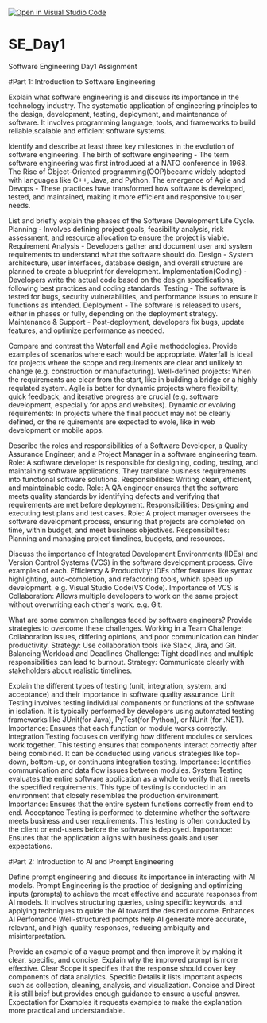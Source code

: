 [![Open in Visual Studio Code](https://classroom.github.com/assets/open-in-vscode-2e0aaae1b6195c2367325f4f02e2d04e9abb55f0b24a779b69b11b9e10269abc.svg)](https://classroom.github.com/online_ide?assignment_repo_id=18367462&assignment_repo_type=AssignmentRepo)
# SE_Day1
Software Engineering Day1 Assignment

#Part 1: Introduction to Software Engineering

Explain what software engineering is and discuss its importance in the technology industry.
The systematic application of engineering principles to the design, development, testing, deployment, and maintenance of software. It involves programming language, tools, and frameworks to build reliable,scalable and efficient software systems.

Identify and describe at least three key milestones in the evolution of software engineering.
The birth of software engineering - The term software engineering was first introduced at a NATO conference in 1968.
The Rise of Object-Oriented programming(OOP)became widely adopted with languages like C++, Java, and Python. 
The emergence of Agile and Devops - These practices have transformed how software is developed, tested, and maintained, making it more efficient and responsive to user needs.

List and briefly explain the phases of the Software Development Life Cycle.
Planning - Involves defining project goals, feasibility analysis, risk assessment, and resource allocation to ensure the project is viable.
Requirement Analysis - Developers gather and document user and system requirements to understand what the software should do. 
Design - System architecture, user interfaces, database design, and overall structure are planned to create a blueprint for development. 
Implementation(Coding) - Developers write the actual code based on the design specifications, following best practices and coding standards.
Testing - The software is tested for bugs, security vulnerabilities, and performance issues to ensure it functions as intended. 
Deployment - The software is released to users, either in phases or fully, depending on the deployment strategy.  
Maintenance & Support - Post-deployment, developers fix bugs, update features, and optimize performance as needed.

Compare and contrast the Waterfall and Agile methodologies. Provide examples of scenarios where each would be appropriate.
Waterfall is ideal for projects where the scope and requirements are clear and unlikely to change (e.g. construction or manufacturing). Well-defined projects: When the requirements are clear from the start, like in building a bridge or a highly requlated system. Agile is better for dynamic projects where flexibility, quick feedback, and iterative progress are crucial (e.g. software development, especially for apps and websites). Dynamic or evolving requirements: In projects where the final product may not be clearly defined, or the re quirements are expected to evole, like in web development or mobile apps. 

Describe the roles and responsibilities of a Software Developer, a Quality Assurance Engineer, and a Project Manager in a software engineering team.
Role: A software developer is responsible for designing, coding, testing, and maintaining software applications. They translate business requirements into functional software solutions.
Responsibilities: Writing clean, efficient, and maintainable code.
Role: A QA engineer ensures that the software meets quality standards by identifying defects and verifying that requirements are met before deployment.
Responsibilities: Designing and executing test plans and test cases. 
Role: A project manager oversees the software development process, ensuring that projects are completed on time, within budget, and meet business objectives. 
Responsibilities: Planning and managing project timelines, budgets, and resources.

Discuss the importance of Integrated Development Environments (IDEs) and Version Control Systems (VCS) in the software development process. Give examples of each.
Efficiency & Productivity: IDEs offer features like syntax highlighting, auto-completion, and refactoring tools, which speed  up development. e.g. Visual Studio Code(VS Code).
Importance of VCS is Collaboration: Allows multiple developers to work on the same project without overwriting each other's work. e.g. Git.

What are some common challenges faced by software engineers? Provide strategies to overcome these challenges.
Working in a Team 
Challenge: Collaboration issues, differing opinions, and poor communication can hinder productivity. 
Strategy: Use collaboration tools like Slack, Jira, and Git. 
Balancing Workload and Deadlines 
Challenge: Tight deadlines and multiple responsibilities can lead to burnout. 
Strategy: Communicate clearly with stakeholders about realistic timelines.

Explain the different types of testing (unit, integration, system, and acceptance) and their importance in software quality assurance.
Unit Testing involves testing individual components or functions of the software in isolation. It is typically performed by developers using automated testing frameworks like JUnit(for Java), PyTest(for Python), or NUnit (for .NET). Importance: Ensures that each function or module works correctly.
Integration Testing focuses on verifying how different modules or services work together. This testing ensures that components interact correctly after being combined. It can be conducted using various strategies like top-down, bottom-up, or continuons integration testing. Importance: Identifies communication and data flow issues between modules. 
System Testing evaluates the entire software application as a whole to verify that it meets the specified requirements. This type of testing is conducted in an environment that closely resembles the production environment. Importance: Ensures that the entire system functions correctly from end to end. 
Acceptance Testing is performed to determine whether the software meets business and user requirements. This testing is often conducted by the client or end-users before the software is deployed. Importance: Ensures that the application aligns with business goals and user expectations.

#Part 2: Introduction to AI and Prompt Engineering


Define prompt engineering and discuss its importance in interacting with AI models.
Prompt Engineering is the practice of designing and optimizing inputs (prompts) to achieve the most effective and accurate responses from AI models. It involves structuring queries, using specific keywords, and applying techniques to quide the AI toward the desired outcome.
Enhances AI Perfomance Well-structured prompts help AI generate more accurate, relevant, and high-quality responses, reducing ambiquity and misinterpretation.

Provide an example of a vague prompt and then improve it by making it clear, specific, and concise. Explain why the improved prompt is more effective.
Clear Scope it specifies that the response should cover key components of data analytics.
Specific Details it lists important aspects such as collection, cleaning, analysis, and visualization.
Concise and Direct it is still brief but provides enough guidance to ensure a useful answer.
Expectation for Examples it requests examples to make the explanation more practical and understandable.

